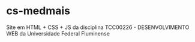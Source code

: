 # cs-medmais
Site em HTML + CSS + JS da disciplina TCC00226 - DESENVOLVIMENTO WEB da Universidade Federal Fluminense
